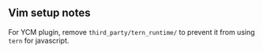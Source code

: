 ## Vim setup notes

For YCM plugin, remove `third_party/tern_runtime/` to prevent it from using `tern` for javascript.

